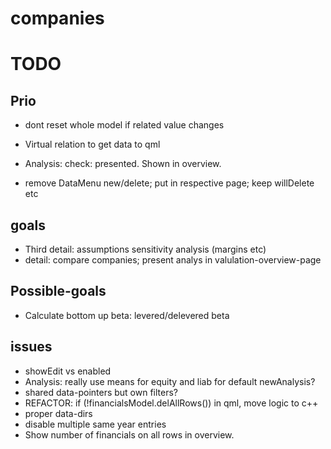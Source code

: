 # companies

# TODO

## Prio ##
* dont reset whole model if related value changes
* Virtual relation to get data to qml

* Analysis: check: presented. Shown in overview.
* remove DataMenu new/delete; put in respective page; keep willDelete etc

## goals ##
* Third detail: assumptions sensitivity analysis (margins etc)
* detail: compare companies; present analys in valulation-overview-page

## Possible-goals ##
* Calculate bottom up beta: levered/delevered beta

## issues ##
* showEdit vs enabled
* Analysis: really use means for equity and liab for default newAnalysis?
* shared data-pointers but own filters?
* REFACTOR: if (!financialsModel.delAllRows()) in qml, move logic to c++
* proper data-dirs
* disable multiple same year entries
* Show number of financials on all rows in overview.
